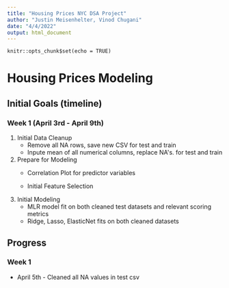 ```yaml
---
title: "Housing Prices NYC DSA Project"
author: "Justin Meisenhelter, Vinod Chugani"
date: "4/4/2022"
output: html_document
---
```


```{r setup, include=FALSE}
knitr::opts_chunk$set(echo = TRUE)
```

# Housing Prices Modeling  


## Initial Goals (timeline)

### Week 1 (April 3rd - April 9th)
1. Initial Data Cleanup    
    + Remove all NA rows, save new CSV for test and train  
    + Inpute mean of all numerical columns, replace NA's. for test and train  
2. Prepare for Modeling  
    + Correlation Plot for predictor variables  

    + Initial Feature Selection  
3. Initial Modeling  
   + MLR model fit on both cleaned test datasets and relevant scoring metrics  
   + Ridge, Lasso, ElasticNet fits on both cleaned datasets  



## Progress  
### Week 1  
+ April 5th - Cleaned all NA values in test csv